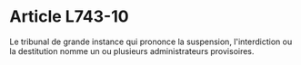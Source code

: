 # Article L743-10

Le tribunal de grande instance qui prononce la suspension, l'interdiction ou la destitution nomme un ou plusieurs administrateurs provisoires.